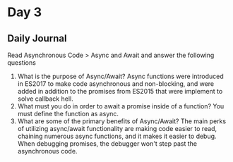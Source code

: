# Day 3 

## Daily Journal
Read Asynchronous Code > Async and Await and answer the following questions
1. What is the purpose of Async/Await?
Async functions were introduced in ES2017 to make code asynchronous and non-blocking, and were added in addition to the promises from ES2015 that were implement to solve callback hell.
2. What must you do in order to await a promise inside of a function?
You must define the function as async.
3. What are some of the primary benefits of Async/Await?
The main perks of utilizing async/await functionality are making code easier to read, chaining numerous async functions, and it makes it easier to debug. When debugging promises, the debugger won't step past the asynchronous code.